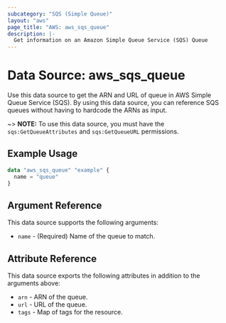 ```yaml
---
subcategory: "SQS (Simple Queue)"
layout: "aws"
page_title: "AWS: aws_sqs_queue"
description: |-
  Get information on an Amazon Simple Queue Service (SQS) Queue
---
```


# Data Source: aws_sqs_queue

Use this data source to get the ARN and URL of queue in AWS Simple Queue Service (SQS).
By using this data source, you can reference SQS queues without having to hardcode
the ARNs as input.

~> **NOTE:** To use this data source, you must have the `sqs:GetQueueAttributes` and `sqs:GetQueueURL` permissions.

## Example Usage

```terraform
data "aws_sqs_queue" "example" {
  name = "queue"
}
```

## Argument Reference

This data source supports the following arguments:

* `name` - (Required) Name of the queue to match.

## Attribute Reference

This data source exports the following attributes in addition to the arguments above:

* `arn` - ARN of the queue.
* `url` - URL of the queue.
* `tags` - Map of tags for the resource.
